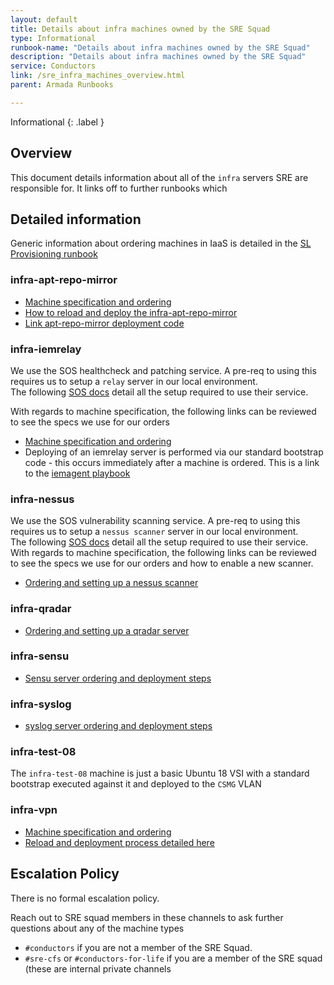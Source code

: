 ```yaml
---
layout: default
title: Details about infra machines owned by the SRE Squad
type: Informational
runbook-name: "Details about infra machines owned by the SRE Squad"
description: "Details about infra machines owned by the SRE Squad"
service: Conductors
link: /sre_infra_machines_overview.html
parent: Armada Runbooks

---
```


Informational
{: .label }

## Overview

This document details information about all of the `infra` servers SRE are responsible for.  It links off to further runbooks which 

## Detailed information

Generic information about ordering machines in IaaS is detailed in the [SL Provisioning runbook](./sl_provisioning.html)

### infra-apt-repo-mirror

- [Machine specification and ordering](./sre_infra-apt-repo-mirror_spec.html)
- [How to reload and deploy the infra-apt-repo-mirror](./reloading_apt_repo_mirror_server.html)
- [Link apt-repo-mirror deployment code](https://github.ibm.com/alchemy-conductors/smith-packages/tree/master/scripts/jenkins/setupAptRepoMirror)

### infra-iemrelay

We use the SOS healthcheck and patching service.  A pre-req to using this requires us to setup a `relay` server in our local environment.  
The following [SOS docs](https://pages.github.ibm.com/SOSTeam/SOS-Docs/bigfix/BigFix_Health_Patch.html) detail all the setup required to use their service.

With regards to machine specification, the following links can be reviewed to see the specs we use for our orders

- [Machine specification and ordering](./sre_infra-iemrelay_spec.html)
- Deploying of an iemrelay server is performed via our standard bootstrap code - this occurs immediately after a machine is ordered.  This is a link to the [iemagent playbook](https://github.ibm.com/alchemy-conductors/bootstrap-one/tree/master/playbooks/roles/iemagent)

### infra-nessus

We use the SOS vulnerability scanning service.  A pre-req to using this requires us to setup a `nessus scanner` server in our local environment.  
The following [SOS docs](https://pages.github.ibm.com/SOSTeam/SOS-Docs/sca/Security-Vulnerability-Scanning.html) detail all the setup required to use their service.  
With regards to machine specification, the following links can be reviewed to see the specs we use for our orders and how to enable a new scanner.

- [Ordering and setting up a nessus scanner](./sre_nessus_scanner.html)


### infra-qradar

- [Ordering and setting up a qradar server](./qradar_ep_deploy.html)

### infra-sensu

- [Sensu server ordering and deployment steps](https://github.ibm.com/alchemy-conductors/sensu-uptime-deploy)

### infra-syslog

- [syslog server ordering and deployment steps](./syslog_server_deploy.html)

### infra-test-08

The `infra-test-08` machine is just a basic Ubuntu 18 VSI with a standard bootstrap executed against it and deployed to the `CSMG` VLAN

### infra-vpn

- [Machine specification and ordering](./sre_infra-vpn_spec.html)
- [Reload and deployment process detailed here](./reloading_infra_vpn_server.html)

## Escalation Policy

There is no formal escalation policy.

Reach out to SRE squad members in these channels to ask further questions about any of the machine types

- `#conductors` if you are not a member of the SRE Squad.
- `#sre-cfs` or `#conductors-for-life`  if you are a member of the SRE squad (these are internal private channels